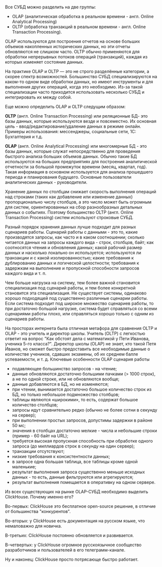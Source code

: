 Все СУБД можно разделить на две группы:

+ OLAP (аналитическая обработка в реальном времени - англ. Online Analytical Processing)
+ OLTP (обработка транзакций в реальном времени - англ. Online Transaction Processing).

OLAP используются для построения отчетов на основе больших объемов накопленных исторических данных, но эти отчеты обновляются не слишком часто. OLTP обычно применяются для обработки непрерывных потоков операций (транзакций), каждая из которых изменяет состояние данных.

На практике OLAP и OLTP — это не строго разделённые категории, а скорее спектр возможностей. Большинство СУБД специализируются на каком-то одном виде обработки данных, но имеют инструменты и для выполнения других операций, когда это необходимо. Из-за такой специализации часто приходится использовать несколько СУБД и интегрировать их между собой.

Еще можно определить OLAP и OLTP следущим образом:

**OLTP** (англ. Online Transaction Processing) или реляционные БД- это базы данных, которые используются везде и повсеместно. Их основная цель - ввод/редактирование/удаление данных в режиме онлайн. Примеры использования: мессенджеры, социальные сети, 1С: Бухгалтерия и т.д.

**OLAP** (англ. Online Analytical Processing) или многомерные БД - это базы данных, которые служат непосредственно для проведения быстрого анализа больших объемов данных. Обычно такие БД используются на больших предприятиях для построения аналитической отчетности за большой промежуток времени (месяц, квартал, год). Такая информация в основном используется для анализа прошедшего периода и планирования будущего. Основные пользователи аналитических данных - руководители.

Хранение данных по столбцам снижает скорость выполнения операций над строками (таких как добавление или изменение данных) пропорционально числу столбцов, а это число может быть огромным для систем, ориентированных на сбор разнообразных детальных данных о событиях. Поэтому большинство OLTP (англ. Online Transaction Processing) систем  используют строковые СУБД.

Разный порядок хранения данных лучше подходит для разных сценариев работы. Сценарий работы с данными - это то, какие производятся запросы, как часто и в каком соотношении; сколько читается данных на запросы каждого вида - строк, столбцов, байт; как соотносятся чтения и обновления данных; какой рабочий размер данных и насколько локально он используется; используются ли транзакции и с какой изолированностью; какие требования к дублированию данных и логической целостности; требования к задержкам на выполнение и пропускной способности запросов каждого вида и т. п.

Чем больше нагрузка на систему, тем более важной становится специализация под сценарий работы, и тем более конкретной становится эта специализация. Не существует системы, одинаково хорошо подходящей под существенно различные сценарии работы. Если система подходит под широкое множество сценариев работы, то при достаточно большой нагрузке, система будет справляться со всеми сценариями работы плохо, или справляться хорошо только с одним из сценариев работы.

На просторах интернета была отличная метафора для сравнения OLTP  и OLAP  - это учитель и директор школы. Учитель (OLTP) с легкостью ответит на вопрос "Как обстоят дела с математикой у Пети Иванова, ученика 5-го класса?". Директор школы (OLAP) не знает, кто такой Петя Иванов, но сможет быстро предоставить все необходимые данные о количестве учеников, сдавших экзамены, об их среднем балле успеваемости, и т. д.
Ключевые особенности OLAP сценария работы​

+ подавляющее большинство запросов - на чтение;
+ данные обновляются достаточно большими пачками (> 1000 строк), а не по одной строке, или не обновляются вообще;
+ данные добавляются в БД, но не изменяются;
+ при чтении, вынимается достаточно большое количество строк из БД, но только небольшое подмножество столбцов;
+ таблицы являются «широкими», то есть, содержат большое количество столбцов;
+ запросы идут сравнительно редко (обычно не более сотни в секунду на сервер);
+ при выполнении простых запросов, допустимы задержки в районе 50 мс;
+ значения в столбцах достаточно мелкие - числа и небольшие строки (пример - 60 байт на URL);
+ требуется высокая пропускная способность при обработке одного запроса (до миллиардов строк в секунду на один сервер);
+ транзакции отсутствуют;
+ низкие требования к консистентности данных;
+ в запросе одна большая таблица, все таблицы кроме одной маленькие;
+ результат выполнения запроса существенно меньше исходных данных - то есть, данные фильтруются или агрегируются;
+ результат выполнения помещается в оперативку на одном сервере. 

Из всех существующих на рынке OLAP-СУБД необходимо выделить ClickHouse. Почему именно его?

Во-первых: ClickHouse это бесплатное open-source решение, в отличие от большинства "конкурентов".

Во-вторых: у ClickHouse есть документация на русском языке, что немаловажно для новичка.

В-третьих: ClickHouse постоянно обновляется и развивается.

В-четвертых: у ClickHouse огромное русскоязычное сообщество разработчиков и пользователей в его телеграмм-канале.

Ну и наконец: ClickHouse просто потрясающе быстро работает.